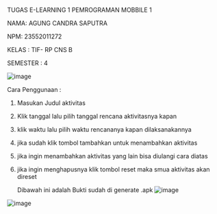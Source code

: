 TUGAS E-LEARNING 1 PEMROGRAMAN MOBBILE 1


NAMA: AGUNG CANDRA SAPUTRA


NPM: 23552011272

KELAS : TIF- RP CNS B

SEMESTER : 4

![image](https://github.com/user-attachments/assets/94f28085-490c-4c0f-90b8-82f12894bce0)

Cara Penggunaan :

1. Masukan Judul aktivitas
2. Klik tanggal lalu pilih tanggal rencana aktivitasnya kapan
3. klik waktu lalu pilih waktu rencananya kapan dilaksanakannya
4. jika sudah klik tombol tambahkan untuk menambahkan aktivitas
5. jika ingin menambahkan aktivitas yang lain bisa diulangi cara diatas
6. jika ingin menghapusnya klik tombol reset maka smua aktivitas akan direset

   Dibawah ini adalah Bukti sudah di generate .apk
![image](https://github.com/user-attachments/assets/f765e1ae-d107-4286-8484-ff31031b67a1)

![image](https://github.com/user-attachments/assets/1b18d9d3-a33b-4589-b886-bcc37c90e83a)
